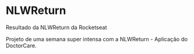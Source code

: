 # NLWReturn
Resultado da NLWReturn da Rocketseat 

Projeto de uma semana super intensa com a NLWReturn - Aplicação do DoctorCare.
